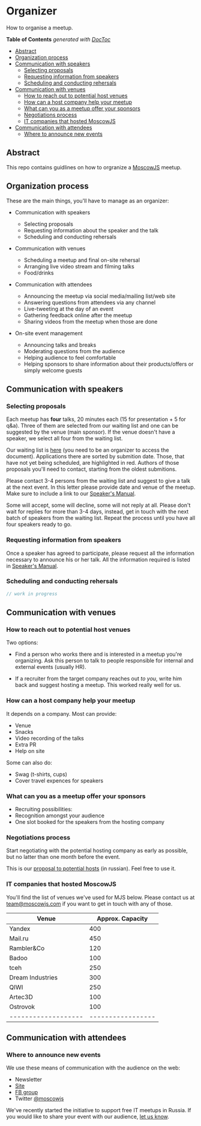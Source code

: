 # Organizer

How to organise a meetup.

<!-- START doctoc generated TOC please keep comment here to allow auto update -->
<!-- DON'T EDIT THIS SECTION, INSTEAD RE-RUN doctoc TO UPDATE -->
**Table of Contents**  *generated with [DocToc](https://github.com/thlorenz/doctoc)*

- [Abstract](#abstract)
- [Organization process](#organization-process)
- [Communication with speakers](#communication-with-speakers)
  - [Selecting proposals](#selecting-proposals)
  - [Requesting information from speakers](#requesting-information-from-speakers)
  - [Scheduling and conducting rehersals](#scheduling-and-conducting-rehersals)
- [Communication with venues](#communication-with-venues)
  - [How to reach out to potential host venues](#how-to-reach-out-to-potential-host-venues)
  - [How can a host company help your meetup](#how-can-a-host-company-help-your-meetup)
  - [What can you as a meetup offer your sponsors](#what-can-you-as-a-meetup-offer-your-sponsors)
  - [Negotiations process](#negotiations-process)
  - [IT companies that hosted MoscowJS](#it-companies-that-hosted-moscowjs)
- [Communication with attendees](#communication-with-attendees)
  - [Where to announce new events](#where-to-announce-new-events)

<!-- END doctoc generated TOC please keep comment here to allow auto update -->

## Abstract

This repo contains guidlines on how to orgranize a [MoscowJS][site] meetup.

## Organization process

These are the main things, you'll have to manage as an organizer:

* Communication with speakers

    - Selecting proposals
    - Requesting information about the speaker and the talk
    - Scheduling and conducting rehersals

* Communication with venues

    - Scheduling a meetup and final on-site rehersal
    - Arranging live video stream and filming talks
    - Food/drinks

* Communication with attendees

    - Announcing the meetup via social media/mailing list/web site
    - Answering questions from attendees via any channel
    - Live-tweeting at the day of an event
    - Gathering feedback online after the meetup
    - Sharing videos from the meetup when those are done

* On-site event management

    - Announcing talks and breaks
    - Moderating questions from the audience
    - Helping audience to feel comfortable
    - Helping sponsors to share information about their products/offers or
      simply welcome guests


## Communication with speakers

### Selecting proposals

Each meetup has **four** talks, 20 minutes each (15 for presentation + 5
for q&a). Three of them are selected from our waiting list and one can be
suggested by the venue (main sponsor). If the venue doesn't have a
speaker, we select all four from the waiting list.

Our waiting list is [here][waiting-list] (you need to be an organizer to
access the document). Applications there are sorted by submition date.
Those, that have not yet being scheduled, are highlighted in red. Authors
of those proposals you'll need to contact, starting from the oldest
submitions.

Please contact 3-4 persons from the waiting list and suggest to give a
talk at the next event. In this letter please provide date and venue of
the meetup. Make sure to include a link to our [Speaker's
Manual][speaker].

Some will accept, some will decline, some will not reply at all. Please
don't wait for replies for more than 3-4 days, instead, get in touch with
the next batch of speakers from the waiting list. Repeat the process until
you have all four speakers ready to go.


### Requesting information from speakers

Once a speaker has agreed to participate, please request all the
information necessary to announce his or her talk. All the information
required is listed in [Speaker's Manual][announcement-info].


### Scheduling and conducting rehersals

```js
// work in progress
```

## Communication with venues

### How to reach out to potential host venues

Two options:

* Find a person who works there and is interested in a meetup you're
  organizing. Ask this person to talk to people responsible for internal
  and external events (usually HR).

* If a recruiter from the target company reaches out *to you*, write him
  back and suggest hosting a meetup. This worked really well for us.

### How can a host company help your meetup

It depends on a company. Most can provide:

* Venue
* Snacks
* Video recording of the talks
* Extra PR
* Help on site

Some can also do:

* Swag (t-shirts, cups)
* Cover travel expences for speakers

### What can you as a meetup offer your sponsors

* Recruiting possibilities:
* Recognition amongst your audience
* One slot booked for the speakers from the hosting company


### Negotiations process

Start negotiating with the potential hosting company as early as possible,
but no latter than one month before the event.

This is our [proposal to potential hosts][host-proposal] (in russian).
Feel free to use it.

### IT companies that hosted MoscowJS

You'll find the list of venues we've used for MJS below. Please contact us
at [team@moscowjs.com][team] if you want to get in touch with any of
those.

Venue               | Approx. Capacity  |
------------------- | ----------------- |
Yandex              | 400               |
Mail.ru             | 450               |
Rambler&Co          | 120               |
Badoo               | 100               |
tceh                | 250               |
Dream Industries    | 300               |
QIWI                | 250               |
Artec3D             | 100               |
Ostrovok            | 100               |
------------------- | ----------------- |


## Communication with attendees

### Where to announce new events

We use these means of communication with the audience on the web:

- Newsletter
- [Site][site]
- [FB group][fb]
- Twitter [@moscowjs][twitter]

We've recently started the initiative to support free IT meetups in Russia.
If you would like to share your event with our audience, [let us
know][issues-newsletter].

[site]: http://moscowjs.ru
[fb]: https://www.facebook.com/groups/moscowjs
[twitter]: https://twitter.com/moscowjs

[speaker]: https://github.com/MoscowJS/speaker
[announcement-info]: https://github.com/MoscowJS/speaker#details-about-your-talk

[waiting-list]: https://docs.google.com/spreadsheets/d/1SnwpDWy_sMFnvychOF8wDjpXfZp--Jt6kB55yc7Vjgo/edit#gid=1066596365

[team]: team@moscowjs.com
[host-proposal]: https://github.com/MoscowJS/organizer/blob/master/host-proposal-ru.md
[issues-newsletter]: https://github.com/MoscowJS/moscowjs.ru/issues?q=is%3Aissue+is%3Aopen+label%3Anewsletter
